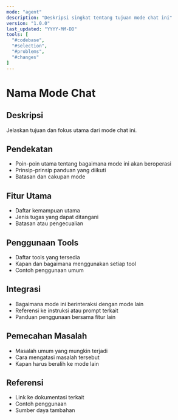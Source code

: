 ```yaml
---
mode: "agent"
description: "Deskripsi singkat tentang tujuan mode chat ini"
version: "1.0.0"
last_updated: "YYYY-MM-DD"
tools: [
  "#codebase",
  "#selection",
  "#problems",
  "#changes"
]
---
```


# Nama Mode Chat

## Deskripsi
Jelaskan tujuan dan fokus utama dari mode chat ini.

## Pendekatan
- Poin-poin utama tentang bagaimana mode ini akan beroperasi
- Prinsip-prinsip panduan yang diikuti
- Batasan dan cakupan mode

## Fitur Utama
- Daftar kemampuan utama
- Jenis tugas yang dapat ditangani
- Batasan atau pengecualian

## Penggunaan Tools
- Daftar tools yang tersedia
- Kapan dan bagaimana menggunakan setiap tool
- Contoh penggunaan umum

## Integrasi
- Bagaimana mode ini berinteraksi dengan mode lain
- Referensi ke instruksi atau prompt terkait
- Panduan penggunaan bersama fitur lain

## Pemecahan Masalah
- Masalah umum yang mungkin terjadi
- Cara mengatasi masalah tersebut
- Kapan harus beralih ke mode lain

## Referensi
- Link ke dokumentasi terkait
- Contoh penggunaan
- Sumber daya tambahan
